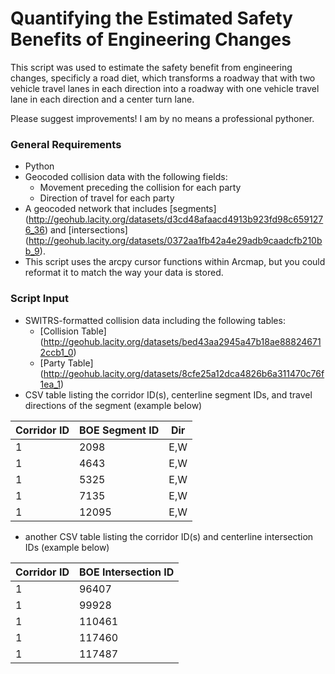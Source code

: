 # Quantifying the Estimated Safety Benefits of Engineering Changes

This script was used to estimate the safety benefit from engineering changes, specificly a road diet, which transforms a roadway that with two vehicle travel lanes in each direction into a roadway with one vehicle travel lane in each direction and a center turn lane.



Please suggest improvements! I am by no means a professional pythoner.

### General Requirements

- Python
- Geocoded collision data with the following fields:
  - Movement preceding the collision for each party
  - Direction of travel for each party
- A geocoded network that includes [segments] (http://geohub.lacity.org/datasets/d3cd48afaacd4913b923fd98c6591276_36) and [intersections] (http://geohub.lacity.org/datasets/0372aa1fb42a4e29adb9caadcfb210bb_9).
- This script uses the arcpy cursor functions within Arcmap, but you could reformat it to match the way your data is stored.

### Script Input

- SWITRS-formatted collision data including the following tables:
  - [Collision Table] (http://geohub.lacity.org/datasets/bed43aa2945a47b18ae888246712ccb1_0)
  - [Party Table] (http://geohub.lacity.org/datasets/8cfe25a12dca4826b6a311470c76f1ea_1)
- CSV table listing the corridor ID(s), centerline segment IDs, and travel directions of the segment (example below)

| Corridor ID   | BOE Segment ID| Dir   |
| ------------- |---------------| ------|
| 1             | 2098          | E,W   |
| 1             | 4643          | E,W   |
| 1             | 5325          | E,W   |
| 1             | 7135          | E,W   |
| 1             | 12095         | E,W   |

- another CSV table listing the corridor ID(s) and centerline intersection IDs (example below)

| Corridor ID   | BOE Intersection ID|
| ------------- |--------------------|
| 1             | 96407              |
| 1             | 99928              |
| 1             | 110461             |
| 1             | 117460             |
| 1             | 117487             |
